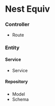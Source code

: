# Nest Equiv

### Controller
- Route
### Entity
#### Service
- Service
#### Repository
#####
- Model
- Schema
 
